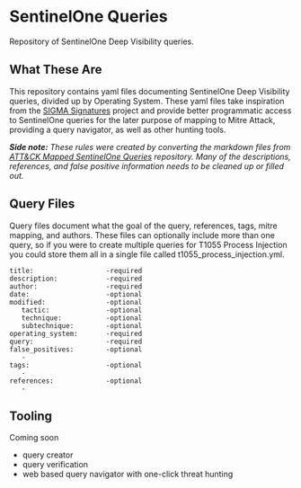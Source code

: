 # SentinelOne Queries
Repository of SentinelOne Deep Visibility queries.

## What These Are
This repository contains yaml files documenting SentinelOne Deep Visibility queries, divided up by Operating System. These yaml files take inspiration from the [SIGMA Signatures](https://github.com/Neo23x0/sigma/) project and provide better programmatic access to SentinelOne queries for the later purpose of mapping to Mitre Attack, providing a query navigator, as well as other hunting tools.

*__Side note:__ These rules were created by converting the markdown files from [ATT&CK Mapped SentinelOne Queries](https://github.com/keyboardcrunch/SentinelOne-ATTACK-Queries) repository. Many of the descriptions, references, and false positive information needs to be cleaned up or filled out.*

## Query Files
Query files document what the goal of the query, references, tags, mitre mapping, and authors. These files can optionally include more than one query, so if you were to create multiple queries for T1055 Process Injection you could store them all in a single file called t1055_process_injection.yml.

```
title:                  -required
description:            -required
author:                 -required
date:                   -optional
modified:               -optional
   tactic:              -optional
   technique:           -optional
   subtechnique:        -optional
operating_system:       -required
query:                  -required
false_positives:        -optional
   - 
tags:                   -optional
   - 
references:             -optional
   -
```

## Tooling
Coming soon
- query creator
- query verification
- web based query navigator with one-click threat hunting